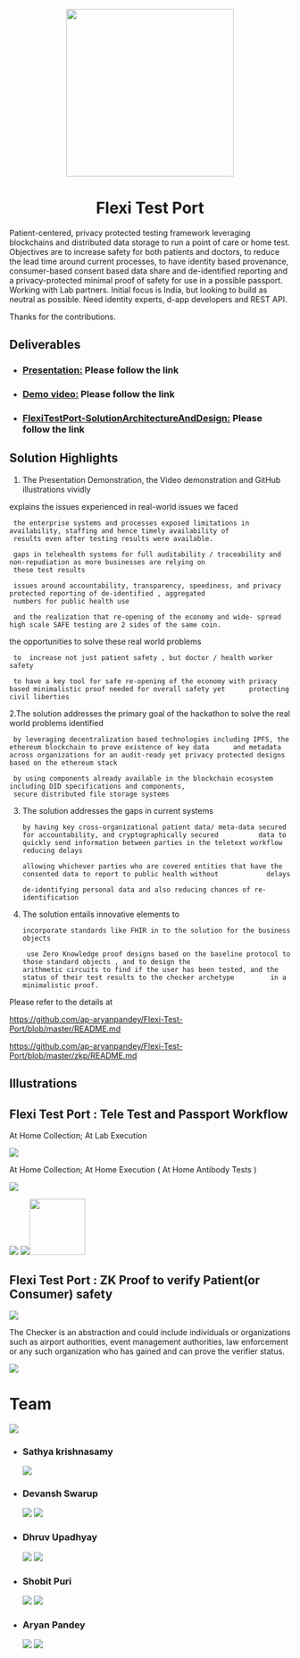 
<p align="center">
  <img width="300"  src="images/hbb.png">
  <h1 align= "center">Flexi Test Port</h1>
</p>

Patient-centered, privacy protected testing framework leveraging blockchains and distributed data storage to run a point of care or home test. Objectives are to increase safety for both patients and doctors, to reduce the lead time around current processes, to have identity based provenance, consumer-based consent based data share and de-identified reporting and a privacy-protected minimal proof of safety for use in a possible passport. Working with Lab partners. Initial focus is India, but looking to build as neutral as possible. Need identity experts, d-app developers and REST API.

Thanks for the contributions.

## Deliverables

* ### [Presentation:](https://drive.google.com/file/d/1RKyid59iFDNGOeZRfvwoWEAeCE5RFFSe/view?usp=sharing) Please follow the link

* ### [Demo video:]( https://drive.google.com/file/d/1PL33c2vQO1Lw0Q-PGyML_rMJ-yL3vzsS/view?usp=sharing ) Please follow the link

* ### [FlexiTestPort-SolutionArchitectureAndDesign:](https://drive.google.com/file/d/1DPH1gaQqZRiRtge-0KJgk8j5sv6UTeYB/view?usp=sharing) Please follow the link

## Solution Highlights  


1. The Presentation Demonstration, the Video demonstration and GitHub illustrations vividly

explains the issues experienced in real-world issues we faced

     the enterprise systems and processes exposed limitations in availability, staffing and hence timely availability of
     results even after testing results were available.

     gaps in telehealth systems for full auditability / traceability and non-repudiation as more businesses are relying on
     these test results
  
     issues around accountability, transparency, speediness, and privacy protected reporting of de-identified , aggregated
     numbers for public health use
  
     and the realization that re-opening of the economy and wide- spread high scale SAFE testing are 2 sides of the same coin.

 the opportunities to solve these real world problems
    
     to  increase not just patient safety , but doctor / health worker safety

     to have a key tool for safe re-opening of the economy with privacy based minimalistic proof needed for overall safety yet      protecting civil liberties

2.The solution addresses the primary goal of the hackathon to solve the real world problems identified 

     by leveraging decentralization based technologies including IPFS, the ethereum blockchain to prove existence of key data      and metadata across organizations for an audit-ready yet privacy protected designs based on the ethereum stack 

     by using components already available in the blockchain ecosystem including DID specifications and components, 
     secure distributed file storage systems

3. The solution addresses the gaps in current systems

       by having key cross-organizational patient data/ meta-data secured for accountability, and cryptographically secured          data to quickly send information between parties in the teletext workflow reducing delays

       allowing whichever parties who are covered entities that have the consented data to report to public health without            delays
    
       de-identifying personal data and also reducing chances of re-identification 

4. The solution entails innovative elements to 

       incorporate standards like FHIR in to the solution for the business objects

        use Zero Knowledge proof designs based on the baseline protocol to those standard objects , and to design the                 arithmetic circuits to find if the user has been tested, and the status of their test results to the checker archetype         in a minimalistic proof.

Please refer to the details at 

https://github.com/ap-aryanpandey/Flexi-Test-Port/blob/master/README.md

https://github.com/ap-aryanpandey/Flexi-Test-Port/blob/master/zkp/README.md


## Illustrations


## Flexi Test Port : Tele Test and Passport Workflow

At Home Collection; At Lab Execution

<img src="images/FlexiTest48%20(1).png">

At Home Collection; At Home Execution ( At Home Antibody Tests )

<img src="images/FlexiTest4.pptx.png">

<img src="zkp/images/ipfs.png"> <img src="zkp/images/json.png"><img src="zkp/images/fire.png" width="100">



## Flexi Test Port :  ZK Proof to verify Patient(or Consumer) safety
 
 <img src="zkp/images/covid.png">

The Checker is an abstraction and could include individuals or organizations such as  airport authorities, event management authorities, law enforcement or any such organization who has gained and can prove the verifier status.

<img src="zkp/images/zkpIMP.PNG">



# Team

 <img src="images/Slide1.jpg"> 

* ### Sathya krishnasamy
   [<img src="images/linkedin.png">](https://www.linkedin.com/in/sathya-krishnasamy-3b369a20/)

 * ### Devansh Swarup 
   [<img src="images/linkedin.png">](https://in.linkedin.com/in/devansh-swarup-85436554)     [<img src="images/github.png">](https://github.com/devansh2712)
 * ### Dhruv Upadhyay
   [<img src="images/linkedin.png">](https://www.linkedin.com/in/intmanear/)     [<img src="images/github.png">](https://github.com/IntManear)
 * ### Shobit Puri 
   [<img src="images/linkedin.png">](https://www.linkedin.com/in/shobit-puri-3b30bb18b/)     [<img src="images/github.png">](https://github.com/ScarletSpidey)
 * ### Aryan Pandey 
   [<img src="images/linkedin.png">](https://www.linkedin.com/in/aryan-pandey/)     [<img src="images/github.png">](https://github.com/ap-aryanpandey) 
  
